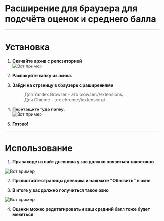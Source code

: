 # Расширение для браузера для подсчёта оценок и среднего балла
***
# Установка 
1. **Скачайте архив с репозиторией**  
   ![Вот пример](https://i.imgur.com/5B8tDYY.png)  
   
2. **Распакуйте папку из ахива.**

3. **Зайди на страницу в браузере с раширениями**
   >Для Yandex Browser - это browser://extensions/  
   >Для Chrome - это chrome://extensions/
     
4. **Перетащите туда папку.**  
   ![Вот пример](https://i.imgur.com/x5aTDkH.png)
     
5. **Готово!**
***
# Использование
1. **При заходе на сайт дневника у вас должно появиться такое окно**  

![Вот пример](https://i.imgur.com/3xKcFLS.png)  

2. **Пролистайте страницы дневника и нажмите "Обновить" в окне**  

3. **В итоге у вас должно получиться такое окно**  

![Вот пример](https://i.imgur.com/wWLkRUW.png)  

4. **Оценки можно редктатировать и ваш средний балл тоже будет меняться**
